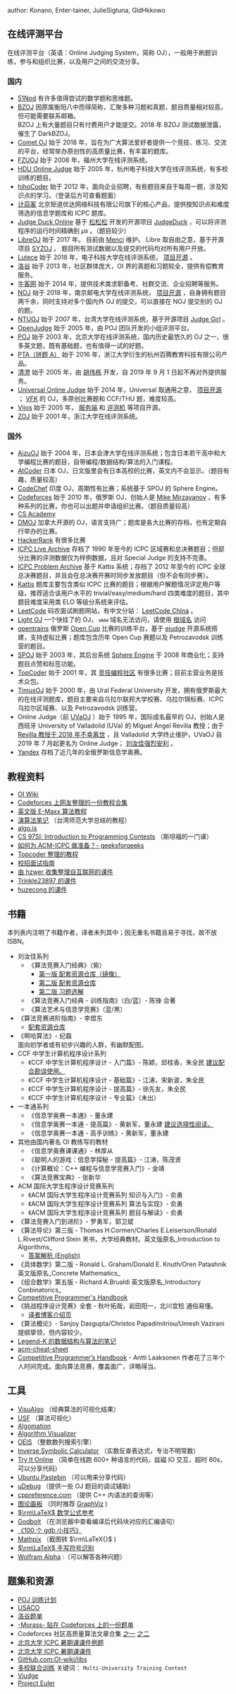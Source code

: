 author: Konano, Enter-tainer, JulieSigtuna, GldHkkowo

## 在线评测平台

在线评测平台（英语：Online Judging System，简称 OJ），一般用于刷题训练，参与和组织比赛，以及用户之间的交流分享。

### 国内

-    [51Nod](https://www.51nod.com/) 有许多值得尝试的数学题和思维题。
-    [BZOJ](https://www.lydsy.com/JudgeOnline/) 因原属衡阳八中而得简称，汇聚多种习题和真题，题目质量相对较高，但可能需要联系邮箱。  
    BZOJ 上有大量题目只有付费用户才能提交。2018 年 BZOJ 测试数据泄露，催生了 DarkBZOJ。
-    [Comet OJ](https://www.cometoj.com) 始于 2018 年，旨在为广大算法爱好者提供一个竞技、练习、交流的平台，经常举办原创性的高质量比赛，有丰富的题库。
    <!-- - [CodeVS](http://www.codevs.cn/) 面向 OI 选手的过气 OJ。 -->
-    [FZUOJ](http://acm.fzu.edu.cn/) 始于 2008 年，福州大学在线评测系统。
-    [HDU Online Judge](http://acm.hdu.edu.cn/) 始于 2005 年，杭州电子科技大学在线评测系统，有多校训练的题目。
-    [hihoCoder](https://hihocoder.com/) 始于 2012 年，面向企业招聘，有些题目来自于每周一题，涉及知识点的学习。（登录后方可查看题面）
-    [计蒜客](https://www.jisuanke.com/) 北京矩道优达网络科技有限公司旗下的核心产品，提供按知识点和难度筛选的信息学题库和 ICPC 题库。
-    [Judge Duck Online](https://duck.ac/) 基于 [松松松](https://github.com/wangyisong1996) 开发的开源项目 [JudgeDuck](https://github.com/JudgeDuck) ，可以将评测程序的运行时间精确到 $\mu s$ 。（题目较少）
    <!--  - [JoyOI](http://www.joyoi.cn/) 原 Tyvj， [项目开源](https://github.com/joyoi) 。-->
-    [LibreOJ](https://loj.ac/) 始于 2017 年。
    目前由 [Menci](https://github.com/Menci) 维护。
    Libre 取自由之意，基于开源项目 [SYZOJ](https://github.com/syzoj/syzoj) 。
    题目所有测试数据以及提交的代码均对所有用户开放。
-    [Lutece](https://acm.uestc.edu.cn/home) 始于 2018 年，电子科技大学在线评测系统， [项目开源](https://github.com/lutece-awesome) 。
-    [洛谷](https://www.luogu.org/) 始于 2013 年，社区群体庞大，OI 界的真题和习题较全，提供有偿教育服务。
-    [牛客网](https://www.nowcoder.com/) 始于 2014 年，提供技术类求职备考、社群交流、企业招聘等服务。
-    [NOJ](http://acm.njupt.edu.cn/) 始于 2018 年，南京邮电大学在线评测系统， [项目开源](https://github.com/ZsgsDesign/NOJ) ，自身拥有题目两千余，同时支持对多个国内外 OJ 的提交，可以直接在 NOJ 提交别的 OJ 的题。
-    [NTUOJ](http://acm.csie.ntu.edu.tw) 始于 2007 年，台湾大学在线评测系统，基于开源项目 [Judge Girl](http://judgegirl.github.io/) 。
-    [OpenJudge](http://openjudge.cn/) 始于 2005 年，由 POJ 团队开发的小组评测平台。
-    [POJ](http://poj.org/) 始于 2003 年，北京大学在线评测系统，国内历史最悠久的 OJ 之一，很多英文题，既有基础题，也有值得一试的好题。
-    [PTA（拼题 A）](https://pintia.cn/) 始于 2016 年，浙江大学衍生的杭州百腾教育科技有限公司产品。
-    [清澄](http://www.tsinsen.com/) 始于 2005 年，由 [胡伟栋](http://www.hhwdd.com/) 开发，自 2019 年 9 月 1 日起不再对外提供服务。
-    [Universal Online Judge](https://uoj.ac/) 始于 2014 年，Universal 取通用之意， [项目开源](https://github.com/UniversalOJ/UOJ-System) ； [VFK](https://github.com/vfleaking) 的 OJ，多原创比赛题和 CCF/THU 题，难度较高。
-    [Vijos](https://vijos.org/) 始于 2005 年， [服务端](https://github.com/vijos/vj4) 和 [评测机](https://github.com/vijos/jd4) 等项目开源。
-    [ZOJ](https://zoj.pintia.cn/home) 始于 2001 年，浙江大学在线评测系统。

### 国外

-    [AizuOJ](https://onlinejudge.u-aizu.ac.jp) 始于 2004 年，日本会津大学在线评测系统；包含日本若干高中和大学编程比赛的题目，自带编程/数据结构/算法的入门课程。
-    [AtCoder](https://atcoder.jp/) 日本 OJ，日文版里会有日本高校的比赛，英文内不会显示。（题目有趣，质量较高）
-    [CodeChef](https://codechef.com/) 印度 OJ，周期性有比赛；系统基于 SPOJ 的 Sphere Engine。
-    [Codeforces](https://codeforces.com/) 始于 2010 年，俄罗斯 OJ，创始人是 [Mike Mirzayanov](https://www.linkedin.com/in/mike-mirzayanov-31772a93/) ，有多种系列的比赛，你也可以出题并申请组织比赛。（题目质量较高）
-    [CS Academy](https://csacademy.com/) 
-    [DMOJ](https://dmoj.ca/) 加拿大开源的 OJ，语言支持广；题库是各大比赛的存档，也有定期自行举办的比赛。
-    [HackerRank](https://www.hackerrank.com/) 有很多比赛
-    [ICPC Live Archive](https://icpcarchive.ecs.baylor.edu/) 存档了 1990 年至今的 ICPC 区域赛和总决赛题目；但部分比赛的评测数据仅为样例数据，且对 Special Judge 的支持不完善。
-    [ICPC Problem Archive](https://judge.icpc.global) 基于 Kattis 系统；存档了 2012 年至今的 ICPC 全球总决赛题目，并且会在总决赛开赛时同步发放题目（但不会有同步赛）。
-    [Kattis](https://open.kattis.com/) 题库主要包含类似 ICPC 比赛的题目；根据用户解题情况评定用户等级，推荐适合该用户水平的 trivial/easy/medium/hard 四类难度的题目，其中题目难度采用类 ELO 等级分系统来评估。
-    [LeetCode](https://leetcode.com/) 码农面试刷题网站，有中文分站： [LeetCode China](https://leetcode-cn.com/) 。
-    [Light OJ](http://lightoj.com) 一个快挂了的 OJ， `www` 域名无法访问，请使用 [根域名](http://lightoj.com) 访问
-    [opentrains](http://opentrains.snarknews.info/) 俄罗斯 [Open Cup](http://opencup.ru/) 比赛的训练平台，基于 [ejudge](https://ejudge.ru/) 开源系统搭建，支持虚拟比赛；题库包含历年 Open Cup 赛题以及 Petrozavodsk 训练营的题目。
-    [SPOJ](http://www.spoj.com) 始于 2003 年，其后台系统 [Sphere Engine](https://sphere-engine.com/) 于 2008 年商业化；支持题目点赞和标签功能。
-    [TopCoder](https://www.topcoder.com/) 始于 2001 年，其 [竞技编程社区](https://www.topcoder.com/community/competitive-programming/) 有很多比赛；目前主营业务是技术众包。
-    [TimusOJ](http://acm.timus.ru/) 始于 2000 年，由 Ural Federal University 开发，拥有俄罗斯最大的在线评测题库，题目主要来自乌拉尔联邦大学校赛、乌拉尔锦标赛、ICPC 乌拉尔区域赛、以及 Petrozavodsk 训练营。
-   Online Judge（前 [UVaOJ](https://uva.onlinejudge.org/) ）始于 1995 年，国际成名最早的 OJ，创始人是西班牙 University of Valladolid (UVa) 的 Miguel Ángel Revilla 教授；由于 [Revilla 教授于 2018 年不幸离世](https://www.elnortedecastilla.es/valladolid/muere-profesor-miguel-20180402225739-nt.html) ，且 Valladolid 大学终止维护，UVaOJ 自 2019 年 7 月起更名为 Online Judge； [刘汝佳强烈安利](http://product.dangdang.com/20637355.html) 。
-    [Yandex](https://contest.yandex.ru/) 存档了近几年的全俄罗斯信息学奥赛。

## 教程资料

-    [OI Wiki](https://oi-wiki.org) 
-    [Codeforces 上网友整理的一份教程合集](http://codeforces.com/blog/entry/57282) 
-    [英文版 E-Maxx 算法教程](https://cp-algorithms.com/) 
-    [演算法笔记](http://www.csie.ntnu.edu.tw/~u91029/) （台湾师范大学总结的教程）
-    [algo.is](https://algo.is/t-414-aflv-competitive-programming-course-2016/) 
-    [CS 97SI: Introduction to Programming Contests](http://web.stanford.edu/class/cs97si/) （斯坦福的一门课）
-    [如何为 ACM-ICPC 做准备？- geeksforgeeks](https://www.geeksforgeeks.org/how-to-prepare-for-acm-icpc/) 
-    [Topcoder 整理的教程](https://www.topcoder.com/community/competitive-programming/tutorials/) 
-    [校招面试指南](https://github.com/jwasham/coding-interview-university) 
-    [由 hzwer 收集整理自互联网的课件](https://github.com/hzwer/sharePPT) 
-    [Trinkle23897 的课件](https://github.com/Trinkle23897/oi_slides) 
-    [huzecong 的课件](https://github.com/huzecong/oi-slides) 

## 书籍

本列表内注明了书籍作者，译者未列其中；因无重名书籍且易于寻找，故不放 ISBN。

-   刘汝佳系列
    -   《算法竞赛入门经典》（紫）
        -    [第一版 配套资源仓库（镜像）](https://github.com/sukhoeing/aoapc-book/) 
        -    [第二版 配套资源仓库](https://github.com/aoapc-book/aoapc-bac2nd) 
        -    [第二版 习题选解](https://github.com/sukhoeing/aoapc-bac2nd-keys) 
    -   《算法竞赛入门经典 - 训练指南》（白/蓝）- 陈锋 合著
    -   《算法艺术与信息学竞赛》（蓝/黑）
-   《算法竞赛进阶指南》- 李煜东
    -    [配套资源仓库](https://github.com/lydrainbowcat/tedukuri) 
-   《啊哈算法》- 纪磊  
    面向初学者或有初步兴趣的人群，有幽默配图。
-   CCF 中学生计算机程序设计系列
    -   《CCF 中学生计算机程序设计 - 入门篇》- 陈颖，邱桂香，朱全民 [建议配合勘误使用。](https://zhuanlan.zhihu.com/p/85215961) 
    -   《CCF 中学生计算机程序设计 - 基础篇》- 江涛，宋新波，朱全民
    -   《CCF 中学生计算机程序设计 - 提高篇》- 徐先友，朱全民
    -   《CCF 中学生计算机程序设计 - 专业篇》（未出）
-   一本通系列
    -   《信息学奥赛一本通》- 董永建
    -   《信息学奥赛一本通 - 提高篇》- 黄新军，董永建 [建议选择性阅读。](https://www.zhihu.com/question/292926937) 
    -   《信息学奥赛一本通 - 高手训练》- 黄新军，董永建
-   其他由国内著名 OI 教练写的教材
    -   《信息学奥赛课课通》- 林厚从
    -   《聪明人的游戏：信息学探秘 - 提高篇》- 江涛，陈茂贤
    -   《计算概论：C++ 编程与信息学竞赛入门》- 金靖
    -   《算法竞赛宝典》- 张新华
-   ACM 国际大学生程序设计竞赛系列
    -   《ACM 国际大学生程序设计竞赛系列 知识与入门》- 俞勇
    -   《ACM 国际大学生程序设计竞赛系列 算法与实现》- 俞勇
    -   《ACM 国际大学生程序设计竞赛系列 题目与解读》- 俞勇
-   《算法竞赛入门到进阶》- 罗勇军，郭卫斌
-   《算法导论》第三版 - Thomas H.Cormen/Charles E.Leiserson/Ronald L.Rivest/Clifford Stein 
    黑书，大学经典教材。英文版原名_Introduction to Algorithms_
    -    [答案解析 (English)](https://github.com/walkccc/CLRS) 
-   《具体数学》第二版 - Ronald L. Graham/Donald E. Knuth/Oren Patashnik 
    英文版原名_Concrete Mathematics_
-   《组合数学》第五版 - Richard A.Brualdi 
    英文版原名_Introductory Conbinatorics_
-    [Competitive Programmer's Handbook](https://cses.fi/book/index.html) 
-   《挑战程序设计竞赛》全套 - 秋叶拓哉，岩田阳一，北川宜稔
    通俗易懂。
    -    [译者博客介绍页](http://blog.watashi.ws/2382/pccb-etc/) 
-   《算法概论》- Sanjoy Dasgupta/Christos Papadimitriou/Umesh Vazirani
    提纲挚领，但内容较少。
-    [Legend-K 的数据结构与算法的笔记](http://www.legend-k.com/Algorithm/Algorithm.pdf) 
-    [acm-cheat-sheet](https://github.com/soulmachine/acm-cheat-sheet) 
-    [Competitive Programmer’s Handbook](https://cses.fi/book/book.pdf) - Antti Laaksonen
    作者花了三年个人时间完成。面向算法竞赛，覆盖面广，详略得当。

## 工具

-    [VisuAlgo](https://visualgo.net/en) （经典算法的可视化结果）
-    [USF](https://www.cs.usfca.edu/~galles/visualization/) （算法可视化）
-    [Algomation](http://www.algomation.com/) 
-    [Algorithm Visualizer](http://algorithm-visualizer.org) 
-    [OEIS](https://oeis.org) （整数数列搜索引擎）
-    [Inverse Symbolic Calculator](http://wayback.cecm.sfu.ca/projects/ISC/ISCmain.html) （实数反查表达式，专治不明常数）
-    [Try It Online](https://tio.run) （简单在线跑 600+ 种语言的代码，兹磁 IO 交互，超时 60s，可以分享代码）
-    [Ubuntu Pastebin](https://paste.ubuntu.com) （可以用来分享代码）
-    [uDebug](https://www.udebug.com) （提供一些 OJ 题目的调试辅助）
-    [cppreference.com](https://zh.cppreference.com/w/) （提供 C++ 内语法的查询等）
-    [图论画板](https://csacademy.com/app/graph_editor/) （同时推荐 [GraphViz](http://www.graphviz.org/) )
-    [ $\rm\LaTeX$ 数学公式参考](http://www.mohu.org/info/symbols/symbols.htm) 
-    [Godbolt](https://godbolt.org/) （在浏览器中查看编译后代码块对应的汇编语句）
-    [《100 个 gdb 小技巧》](https://github.com/hellogcc/100-gdb-tips) 
-    [Mathpix](https://mathpix.com/) （截图转 $\rm\LaTeX{}$ )
-    [ $\rm\LaTeX$ 手写符号识别](http://detexify.kirelabs.org/classify.html) 
-    [Wolfram Alpha](https://www.wolframalpha.com/) :（可以解答各种问题）

## 题集和资源

-    [POJ 训练计划](http://blog.csdn.net/skywalkert/article/details/46594541) 
-    [USACO](http://train.usaco.org/usacogate) 
-    [洛谷题单](https://www.luogu.com.cn/training/list) 
-    [-Morass- 贴在 Codeforces 上的一份题单](https://codeforces.com/blog/entry/55274) 
-   Codeforces 社区高质量算法文章合集 [之一](https://codeforces.com/blog/entry/57282)  [之二](https://codeforces.com/blog/entry/13529) 
-    [北京大学 ICPC 暑期课课件例题](https://vjudge.net/article/446) 
-    [北京大学 ICPC 暑期课课件](https://lib-pku.github.io/#acm-icpc%E6%9A%91%E6%9C%9F%E8%AF%BE) 
-    [GitHub.com:OI-wiki/libs](https://github.com/OI-wiki/libs) 
-    [多校联合训练](http://acm.hdu.edu.cn) 关键词： `Multi-University Training Contest` 
-    [Vjudge](https://vjudge.net/) 
-    [Project Euler](https://projecteuler.net/) 
